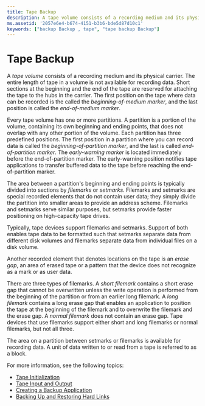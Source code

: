 ```yaml
---
title: Tape Backup
description: A tape volume consists of a recording medium and its physical carrier. Every tape volume has one or more partitions. Partitions are typically divided into sections by filemarks or setmarks. There are three types of filemarks.
ms.assetid: '2057e6e4-b674-4151-b3b6-bde5d87d10c1'
keywords: ["backup Backup , tape", "tape backup Backup"]
---
```


# Tape Backup

A *tape volume* consists of a recording medium and its physical carrier. The entire length of tape in a volume is not available for recording data. Short sections at the beginning and the end of the tape are reserved for attaching the tape to the hubs in the carrier. The first position on the tape where data can be recorded is the called the *beginning-of-medium marker*, and the last position is called the *end-of-medium marker*.

Every tape volume has one or more partitions. A partition is a portion of the volume, containing its own beginning and ending points, that does not overlap with any other portion of the volume. Each partition has three predefined positions. The first position in a partition where you can record data is called the *beginning-of-partition marker*, and the last is called *end-of-partition marker*. The *early-warning marker* is located immediately before the end-of-partition marker. The early-warning position notifies tape applications to transfer buffered data to the tape before reaching the end-of-partition marker.

The area between a partition's beginning and ending points is typically divided into sections by *filemarks* or *setmarks*. Filemarks and setmarks are special recorded elements that do not contain user data; they simply divide the partition into smaller areas to provide an address scheme. Filemarks and setmarks serve similar purposes, but setmarks provide faster positioning on high-capacity tape drives.

Typically, tape devices support filemarks and setmarks. Support of both enables tape data to be formatted such that setmarks separate data from different disk volumes and filemarks separate data from individual files on a disk volume.

Another recorded element that denotes locations on the tape is an *erase gap*, an area of erased tape or a pattern that the device does not recognize as a mark or as user data.

There are three types of filemarks. A *short filemark* contains a short erase gap that cannot be overwritten unless the write operation is performed from the beginning of the partition or from an earlier long filemark. A *long filemark* contains a long erase gap that enables an application to position the tape at the beginning of the filemark and to overwrite the filemark and the erase gap. A *normal filemark* does not contain an erase gap. Tape devices that use filemarks support either short and long filemarks or normal filemarks, but not all three.

The area on a partition between setmarks or filemarks is available for recording data. A unit of data written to or read from a tape is referred to as a block.

For more information, see the following topics:

-   [Tape Initialization](tape-initialization.md)
-   [Tape Input and Output](tape-input-and-output.md)
-   [Creating a Backup Application](creating-a-backup-application.md)
-   [Backing Up and Restoring Hard Links](backing-up-and-restoring-hard-links.md)

 

 





